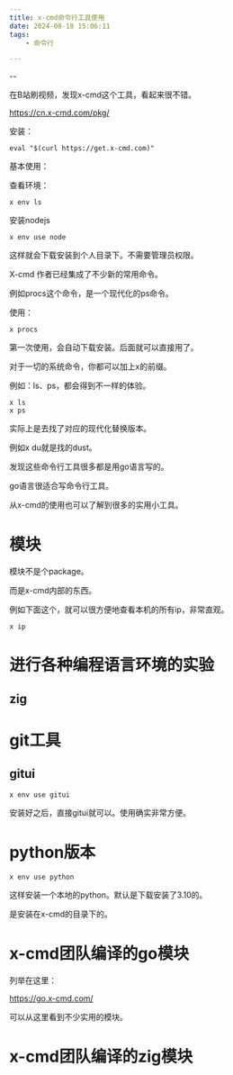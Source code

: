 ```yaml
---
title: x-cmd命令行工具使用
date: 2024-08-18 15:06:11
tags:
	- 命令行

---
```


--

在B站刷视频，发现x-cmd这个工具，看起来很不错。

https://cn.x-cmd.com/pkg/

安装：

```
eval "$(curl https://get.x-cmd.com)"
```

基本使用：

查看环境：

```
x env ls
```

安装nodejs

```
x env use node
```

这样就会下载安装到个人目录下。不需要管理员权限。

X-cmd 作者已经集成了不少新的常用命令。

例如procs这个命令，是一个现代化的ps命令。

使用：

```
x procs
```

第一次使用，会自动下载安装。后面就可以直接用了。

对于一切的系统命令，你都可以加上x的前缀。

例如：ls、ps，都会得到不一样的体验。

```
x ls
x ps
```

实际上是去找了对应的现代化替换版本。

例如x du就是找的dust。

发现这些命令行工具很多都是用go语言写的。

go语言很适合写命令行工具。

从x-cmd的使用也可以了解到很多的实用小工具。



# 模块

模块不是个package。

而是x-cmd内部的东西。

例如下面这个，就可以很方便地查看本机的所有ip，非常直观。

```
x ip
```



# 进行各种编程语言环境的实验

## zig

# git工具

## gitui

```
x env use gitui
```

安装好之后，直接gitui就可以。使用确实非常方便。

# python版本

```
x env use python
```

这样安装一个本地的python。默认是下载安装了3.10的。

是安装在x-cmd的目录下的。



# x-cmd团队编译的go模块

列举在这里：

https://go.x-cmd.com/

可以从这里看到不少实用的模块。

# x-cmd团队编译的zig模块

